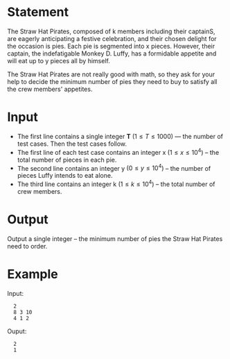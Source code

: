 
# Statement 
The Straw Hat Pirates, composed of k members including their captainS, are eagerly anticipating a festive celebration, and their chosen delight for the occasion is pies. Each pie is segmented into x pieces. However, their captain, the indefatigable Monkey D. Luffy, has a formidable appetite and will eat up to y pieces all by himself. 

The Straw Hat Pirates are not really good with math, so they ask for your help to decide the minimum number of pies they need to buy to satisfy all the crew members' appetites. 
# Input 
- The first line contains a single integer **T** $(1≤T≤1000)$ — the number of test cases. Then the test cases follow. 
- The first line of each test case contains an integer x $(1 ≤ x ≤ 10^4)$ – the total number of pieces in each pie. 
- The second line contains an integer y $(0 ≤ y ≤ 10^4)$ – the number of pieces Luffy intends to eat alone. 
- The third line contains an integer k $(1 ≤ k ≤ 10^4)$ – the total number of crew members. 
# Output 
Output a single integer – the minimum number of pies the Straw Hat Pirates need to order. 
# Example 
Input: 

```
  2
  8 3 10 
  4 1 2
```

Ouput:

```
  2
  1
```
